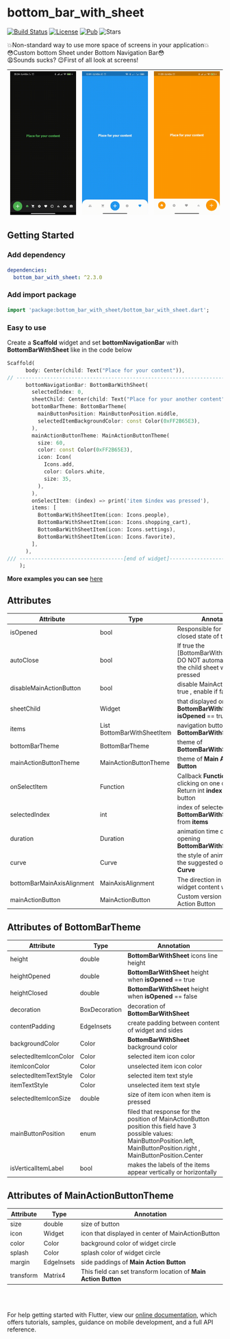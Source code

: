 # bottom_bar_with_sheet

[![Build Status](https://img.shields.io/endpoint.svg?url=https%3A%2F%2Factions-badge.atrox.dev%2FFrezyx%2Fbottom_bar_with_sheet%2Fbadge%3Fref%3Dmaster&style=flat)](https://actions-badge.atrox.dev/Frezyx/bottom_bar_with_sheet/goto?ref=master) [![License](https://img.shields.io/github/license/Frezyx/bottom_bar_with_sheet)](https://opensource.org/licenses/MIT) [![Pub](https://img.shields.io/pub/v/bottom_bar_with_sheet.svg)](https://pub.dartlang.org/packages/bottom_bar_with_sheet)
![Stars](https://img.shields.io/github/stars/Frezyx/bottom_bar_with_sheet?style=social)

💥Non-standard way to use more space of screens in your application💥<br>
😳Custom bottom Sheet under Bottom Navigation Bar😳<br>
😩Sounds sucks? 😉First of all look at screens!

| ![Image](https://github.com/Frezyx/bottom_bar_with_sheet/blob/master/example/rep_files/examples/left_button.gif?raw=true) | ![Image](https://github.com/Frezyx/bottom_bar_with_sheet/blob/master/example/rep_files/examples/main.gif?raw=true) | ![Image](https://github.com/Frezyx/bottom_bar_with_sheet/blob/master/example/rep_files/examples/right_button.gif?raw=true) | 
| :------------: | :------------: | :------------: |


## Getting Started

### Add dependency

```yaml
dependencies:
  bottom_bar_with_sheet: ^2.3.0
```

### Add import package

```dart
import 'package:bottom_bar_with_sheet/bottom_bar_with_sheet.dart';
```

### Easy to use

Create a **Scaffold** widget and set **bottomNavigationBar** with **BottomBarWithSheet** like in the code below

```dart
Scaffold(
      body: Center(child: Text("Place for your content")),
// -----------------------------------------------------------------------------
      bottomNavigationBar: BottomBarWithSheet(
        selectedIndex: 0,
        sheetChild: Center(child: Text("Place for your another content")),
        bottomBarTheme: BottomBarTheme(
          mainButtonPosition: MainButtonPosition.middle,
          selectedItemBackgroundColor: const Color(0xFF2B65E3),
        ),
        mainActionButtonTheme: MainActionButtonTheme(
          size: 60,
          color: const Color(0xFF2B65E3),
          icon: Icon(
            Icons.add,
            color: Colors.white,
            size: 35,
          ),
        ),
        onSelectItem: (index) => print('item $index was pressed'),
        items: [
          BottomBarWithSheetItem(icon: Icons.people),
          BottomBarWithSheetItem(icon: Icons.shopping_cart),
          BottomBarWithSheetItem(icon: Icons.settings),
          BottomBarWithSheetItem(icon: Icons.favorite),
        ],
      ),
/// ----------------------------------[end of widget]----------------------------------
    );
```

**More examples you can see** [here](https://github.com/Frezyx/bottom_bar_with_sheet/tree/master/example/lib)

## Attributes

| Attribute  | Type | Annotation |
| ------------- | ------------- | ------------- |
| isOpened | bool | Responsible for the open / closed state of the widget |
| autoClose | bool | If true the [BottomBarWithSheetItem]'s DO NOT automatically close the child sheet when pressed |
| disableMainActionButton | bool | disable MainActionButton if true , enable if false |
| sheetChild | Widget | that displayed on bottom of **BottomBarWithSheet** when **isOpened** == true |
| items | List BottomBarWithSheetItem | navigation buttons of **BottomBarWithSheet** |
| bottomBarTheme | BottomBarTheme | theme of **BottomBarWithSheet** |
| mainActionButtonTheme | MainActionButtonTheme | theme of **Main Action Button** |
| onSelectItem | Function | Callback **Function** works by clicking on one of **items** Return int **index** of selected button |
| selectedIndex | int | index of selected **BottomBarWithSheetItem** from **items** |
| duration | Duration | animation time of closing / opening **BottomBarWithSheet** |
| curve | Curve | the style of animation from the suggested ones of **Curve** |
| bottomBarMainAxisAlignment | MainAxisAlignment | The direction in which the widget content will line up |
| mainActionButton | MainActionButton | Custom version of Main Action Button |

## Attributes of BottomBarTheme

| Attribute  | Type | Annotation |
| ------------- | ------------- | ------------- |
| height | double | **BottomBarWithSheet** icons line height |
| heightOpened | double | **BottomBarWithSheet** height when **isOpened** == true |
| heightClosed | double | **BottomBarWithSheet** height when **isOpened** == false |
| decoration | BoxDecoration | decoration of **BottomBarWithSheet** |
| contentPadding | EdgeInsets | create padding between content of widget and sides |
| backgroundColor | Color | **BottomBarWithSheet** background color |
| selectedItemIconColor | Color | selected item icon color |
| itemIconColor | Color | unselected item icon color |
| selectedItemTextStyle | Color | selected item text style |
| itemTextStyle | Color | unselected item text style |
| selectedItemIconSize | double | size of item icon when item is pressed |
| mainButtonPosition | enum | filed that response for the position of MainActionButton position this field have 3 possible values: MainButtonPosition.left, MainButtonPosition.right , MainButtonPosition.Center | 
| isVerticalItemLabel | bool | makes the labels of the items appear vertically or horizontally |

## Attributes of MainActionButtonTheme

| Attribute  | Type | Annotation |
| ------------- | ------------- | ------------- |
| size | double | size of button |
| icon | Widget | icon that displayed in center of MainActionButton |
| color | Color | background color of widget circle |
| splash | Color | splash color of widget circle |
| margin | EdgeInsets | side paddings of **Main Action Button** |
| transform | Matrix4 | This field can set transform location of **Main Action Button** |

<br><br>

For help getting started with Flutter, view our 
[online documentation](https://flutter.dev/docs), which offers tutorials, 
samples, guidance on mobile development, and a full API reference.
